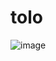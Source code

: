 # tolo

![image](https://github.com/bharathipriyan08/tolo/assets/113762012/332817fe-011f-4779-8329-746d943f20fe)
